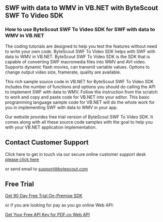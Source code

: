 ## SWF with data to WMV in VB.NET with ByteScout SWF To Video SDK

### How to use ByteScout SWF To Video SDK for SWF with data to WMV in VB.NET

The coding tutorials are designed to help you test the features without need to write your own code. ByteScout SWF To Video SDK helps with SWF with data to WMV in VB.NET. ByteScout SWF To Video SDK is the SDK that is capable of converting SWF macromedia files into WMV and AVI video. Supports dynamic flash movies, can transmit variable values. Options to change output video size, framerate, quality are available.

This rich sample source code in VB.NET for ByteScout SWF To Video SDK includes the number of functions and options you should do calling the API to implement SWF with data to WMV. Follow the instruction from the scratch to work and copy and paste code for VB.NET into your editor. This basic programming language sample code for VB.NET will do the whole work for you in implementing SWF with data to WMV in your app.

Our website provides free trial version of ByteScout SWF To Video SDK. It comes along with all these source code samples with the goal to help you with your VB.NET application implementation.

## Contact Customer Support

Click here to get in touch via our secure online customer support desk [please click here](https://bytescout.zendesk.com/hc/en-us/requests/new?subject=ByteScout%20SWF%20To%20Video%20SDK%20Question)

or send email to [support@bytescout.com](mailto:support@bytescout.com?subject=ByteScout%20SWF%20To%20Video%20SDK%20Question) 

## Free Trial

[Get 90 Day Free Trial On-Premise SDK](https://bytescout.com/download/web-installer?utm_source=github-readme)

or if you are looking for pay as you go online Web API:

[Get Your Free API Key for PDF.co Web API](https://pdf.co/documentation/api?utm_source=github-readme)